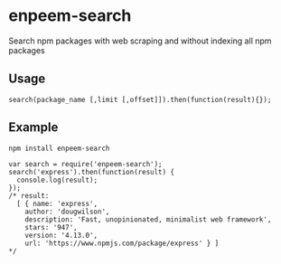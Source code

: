 # enpeem-search

Search npm packages with web scraping and without indexing all npm packages

## Usage

`search(package_name [,limit [,offset]]).then(function(result){});`

## Example

```
npm install enpeem-search

var search = require('enpeem-search');
search('express').then(function(result) {
  console.log(result);  
});
/* result:
  [ { name: 'express',
    author: 'dougwilson',
    description: 'Fast, unopinionated, minimalist web framework',
    stars: '947',
    version: '4.13.0',
    url: 'https://www.npmjs.com/package/express' } ]
*/
```
